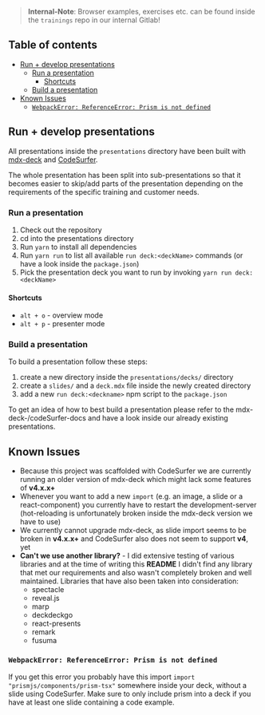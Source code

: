 > **Internal-Note**: Browser examples, exercises etc. can be found inside the `trainings` repo in our internal Gitlab!


## Table of contents

<!-- vim-markdown-toc GFM -->

- [Run + develop presentations](#run--develop-presentations)
  - [Run a presentation](#run-a-presentation)
    - [Shortcuts](#shortcuts)
  - [Build a presentation](#build-a-presentation)
- [Known Issues](#known-issues)
  - [`WebpackError: ReferenceError: Prism is not defined`](#webpackerror-referenceerror-prism-is-not-defined)

<!-- vim-markdown-toc -->


## Run + develop presentations

All presentations inside the `presentations` directory have been built with [mdx-deck](https://github.com/jxnblk/mdx-deck) and [CodeSurfer](https://github.com/pomber/code-surfer).

The whole presentation has been split into sub-presentations so that it becomes easier to skip/add
parts of the presentation depending on the requirements of the specific training and customer needs.

### Run a presentation

1. Check out the repository
2. cd into the presentations directory
3. Run `yarn` to install all dependencies
4. Run `yarn run` to list all available `run deck:<deckName>` commands (or have a look inside the `package.json`)
5. Pick the presentation deck you want to run by invoking `yarn run deck:<deckName>`

#### Shortcuts

- `alt + o` - overview mode
- `alt + p` - presenter mode

### Build a presentation

To build a presentation follow these steps:

1. create a new directory inside the `presentations/decks/` directory
2. create a `slides/` and a `deck.mdx` file inside the newly created directory
3. add a new `run deck:<deckname>` npm script to the `package.json`

To get an idea of how to best build a presentation please refer to the mdx-deck-/codeSurfer-docs
and have a look inside our already existing presentations.

## Known Issues

- Because this project was scaffolded with CodeSurfer we are currently running an older version of mdx-deck which might lack some features of **v4.x.x+**
- Whenever you want to add a new `import` (e.g. an image, a slide or a react-component) you currently have to restart the development-server (hot-reloading is unfortunately broken inside the mdx-deck version we have to use)
- We currently cannot upgrade mdx-deck, as slide import seems to be broken in **v4.x.x+** and CodeSurfer also does not seem to support **v4**, yet
- **Can't we use another library?** - I did extensive testing of various libraries and at the time of writing this **README** I didn't find any library that met our requirements and also wasn't completely broken and well maintained. Libraries that have also been taken into consideration:
  - spectacle
  - reveal.js
  - marp
  - deckdeckgo
  - react-presents
  - remark
  - fusuma

### `WebpackError: ReferenceError: Prism is not defined`

If you get this error you probably have this import `import "prismjs/components/prism-tsx"` somewhere inside your deck,
without a slide using CodeSurfer.
Make sure to only include prism into a deck if you have at least one slide containing a code example.
